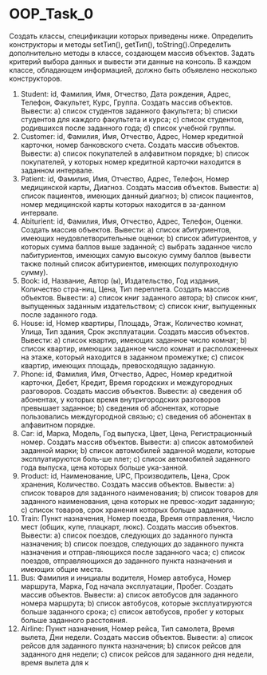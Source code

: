 # OOP_Task_0
Создать классы, спецификации которых приведены ниже. Определить конструкторы и методы setТип(), getТип(), toString().Определить дополнительно методы в классе, создающем массив объектов. Задать критерий выбора данных 
и вывести эти данные на консоль. В каждом классе, обладающем информацией, 
должно быть объявлено несколько конструкторов.
1.  Student: id, Фамилия, Имя, Отчество, Дата рождения, Адрес, Телефон, 
Факультет, Курс, Группа.
Создать массив объектов. Вывести:
a)  список студентов заданного факультета;
b)  списки студентов для каждого факультета и курса;
c)  список студентов, родившихся после заданного года;
d)  список учебной группы.
2.  Customer: id, Фамилия, Имя, Отчество, Адрес, Номер кредитной карточки, номер банковского счета.
Создать массив объектов. Вывести:
a)  список покупателей в алфавитном порядке;
b)  список покупателей, у которых номер кредитной карточки находится 
в заданном интервале.
3.  Patient: id, Фамилия, Имя, Отчество, Адрес, Телефон, Номер медицинской карты, Диагноз.
Создать массив объектов. Вывести:
a)  список пациентов, имеющих данный диагноз;
b)  список пациентов, номер медицинской карты которых находится в за-данном интервале.
4.   Abiturient: id, Фамилия, Имя, Отчество, Адрес, Телефон, Оценки. 
Создать массив объектов. Вывести:
a)  список абитуриентов, имеющих неудовлетворительные оценки;
b)  список абитуриентов, у которых сумма баллов выше заданной;
c)  выбрать заданное число nабитуриентов, имеющих самую высокую 
сумму баллов (вывести также полный список абитуриентов, имеющих полупроходную сумму).
5.   Book: id, Название, Автор (ы), Издательство, Год издания, Количество стра-ниц, Цена, Тип переплета.
Создать массив объектов. Вывести:
a)  список книг заданного автора;
b)  список книг, выпущенных заданным издательством;
c)  список книг, выпущенных после заданного года.
6.  House: id, Номер квартиры, Площадь, Этаж, Количество комнат, Улица, Тип здания, Срок эксплуатации.
Создать массив объектов. Вывести:
a)  список квартир, имеющих заданное число комнат;
b)  список квартир, имеющих заданное число комнат и  расположенных 
на этаже, который находится в заданном промежутке;
c)  список квартир, имеющих площадь, превосходящую заданную.
7.  Phone: id, Фамилия, Имя, Отчество, Адрес, Номер кредитной карточки, 
Дебет, Кредит, Время городских и междугородных разговоров.
Создать массив объектов. Вывести:
a)  сведения об абонентах, у которых время внутригородских разговоров 
превышает заданное;
b)  сведения об абонентах, которые пользовались междугородной связью;
c)  сведения об абонентах в алфавитном порядке.
8.  Car: id, Марка, Модель, Год выпуска, Цвет, Цена, Регистрационный номер.
Создать массив объектов. Вывести:
a)  список автомобилей заданной марки;
b)  список автомобилей заданной модели, которые эксплуатируются боль-ше nлет;
c)  список автомобилей заданного года выпуска, цена которых больше ука-занной.
9.  Product: id, Наименование, UPC, Производитель, Цена, Срок хранения, 
Количество.
Создать массив объектов. Вывести:
a)  список товаров для заданного наименования;
b)  список товаров для заданного наименования, цена которых не превос-ходит заданную;
c)  список товаров, срок хранения которых больше заданного.
10. Train: Пункт назначения, Номер поезда, Время отправления, Число мест 
(общих, купе, плацкарт, люкс).
Создать массив объектов. Вывести:
a)  список поездов, следующих до заданного пункта назначения;
b)  список поездов, следующих до заданного пункта назначения и отправ-ляющихся после заданного часа;
c)  список поездов, отправляющихся до  заданного пункта назначения 
и имеющих общие места.
11. Bus: Фамилия и инициалы водителя, Номер автобуса, Номер маршрута, 
Марка, Год начала эксплуатации, Пробег.
Создать массив объектов. Вывести:
a)  список автобусов для заданного номера маршрута;
b)  список автобусов, которые эксплуатируются больше заданного срока;
c)  список автобусов, пробег у которых больше заданного расстояния.
12. Airline: Пункт назначения, Номер рейса, Тип самолета, Время вылета, Дни недели.
Создать массив объектов. Вывести:
a)  список рейсов для заданного пункта назначения;
b)  список рейсов для заданного дня недели;
c)  список рейсов для заданного дня недели, время вылета для к
